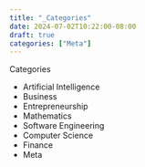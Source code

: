 ```yaml
---
title: "_Categories"
date: 2024-07-02T10:22:00-08:00
draft: true
categories: ["Meta"]
---
```


Categories

-   Artificial Intelligence
-   Business
-   Entrepreneurship
-   Mathematics
-   Software Engineering
-   Computer Science
-   Finance
-   Meta
